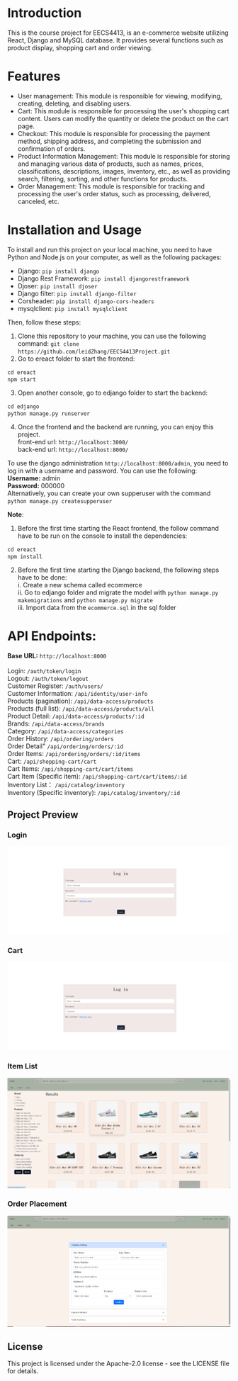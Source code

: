 # Introduction
This is the course project for EECS4413, is an e-commerce website utilizing React, Django and MySQL database. It provides several functions such as product display, shopping cart and order viewing.
# Features
- User management: This module is responsible for viewing, modifying, creating, deleting, and disabling users.
- Cart: This module is responsible for processing the user's shopping cart content. Users can modify the quantity or delete the product on the cart page.
- Checkout: This module is responsible for processing the payment method, shipping address, and completing the submission and confirmation of orders.
- Product Information Management: This module is responsible for storing and managing various data of products, such as names, prices, classifications, descriptions, images, inventory, etc., as well as providing search, filtering, sorting, and other functions for products.
- Order Management: This module is responsible for tracking and processing the user's order status, such as processing, delivered, canceled, etc.
# Installation and Usage
To install and run this project on your local machine, you need to have Python and Node.js on your computer, as well as the following packages:
- Django: `pip install django`
- Django Rest Framework: `pip install djangorestframework`
- Djoser:  `pip install djoser`
- Django filter: `pip install django-filter`
- Corsheader: `pip install django-cors-headers`
- mysqlclient: `pip install mysqlclient`<br>

Then, follow these steps:
1. Clone this repository to your machine, you can use the following command:
`git clone https://github.com/leidZhang/EECS4413Project.git`
2. Go to ereact folder to start the frontend:
```
cd ereact
npm start
```
3. Open another console, go to edjango folder to start the backend:
```
cd edjango
python manage.py runserver
```
4. Once the frontend and the backend are running, you can enjoy this project.<br>
front-end url: `http://localhost:3000/`<br>
back-end url: `http://localhost:8000/`<br>

To use the django administration `http://localhost:8000/admin`, you need to log in with a username and password. You can use the following: <br>
<b>Username:</b> admin <br>
<b>Password:</b> 000000 <br>
Alternatively, you can create your own supperuser with the command `python manage.py createsupperuser`<br>

<b>Note</b>:
1. Before the first time starting the React frontend, the follow command have to be run on the console to install the dependencies:
```
cd ereact
npm install
```
2. Before the first time starting the Django backend, the following steps have to be done:<br>
i. Create a new schema called ecommerce<br>
ii. Go to edjango folder and migrate the model with `python manage.py makemigrations` and `python manage.py migrate`<br>
iii. Import data from the `ecommerce.sql` in the sql folder<br>
# API Endpoints:
<b>Base URL:</b> `http://localhost:8000`<br><br>
Login: `/auth/token/login`<br>
Logout: `/auth/token/logout`<br>
Customer Register: `/auth/users/`<br>
Customer Information: `/api/identity/user-info`<br>
Products (pagination): `/api/data-access/products`<br>
Products (full list): `/api/data-access/products/all`<br>
Product Detail: `/api/data-access/products/:id`<br>
Brands: `/api/data-access/brands`<br>
Category: `/api/data-access/categories`<br>
Order History: `/api/ordering/orders`<br>
Order Detail" `/api/ordering/orders/:id`<br>
Order Items: `/api/ordering/orders/:id/items`<br>
Cart: `/api/shopping-cart/cart`<br>
Cart Items: `/api/shopping-cart/cart/items`<br>
Cart Item (Specific item): `/api/shopping-cart/cart/items/:id`<br>
Inventory List： `/api/catalog/inventory`<br>
Inventory (Specific inventory): `/api/catalog/inventory/:id`<br>
## Project Preview
### Login 
<img src="/images/login.png" />

### Cart 
<img src="/images/login.png" />

### Item List 
<img src="/images/catalog items.png" />

### Order Placement 
<img src="/images/purchase.png" />

## License
This project is licensed under the Apache-2.0 license - see the LICENSE file for details.
